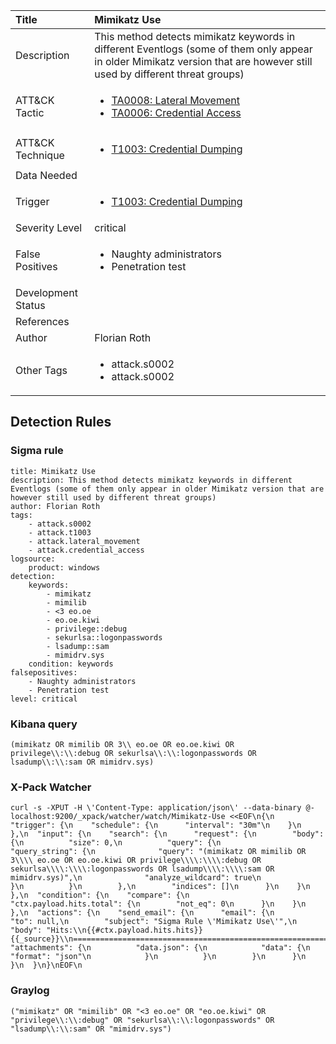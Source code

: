 | Title                | Mimikatz Use                                                                                                                                                 |
|:---------------------|:------------------------------------------------------------------------------------------------------------------------------------------------------------|
| Description          | This method detects mimikatz keywords in different Eventlogs (some of them only appear in older Mimikatz version that are however still used by different threat groups)                                                                                                                                           |
| ATT&amp;CK Tactic    | <ul><li>[TA0008: Lateral Movement](https://attack.mitre.org/tactics/TA0008)</li><li>[TA0006: Credential Access](https://attack.mitre.org/tactics/TA0006)</li></ul>  |
| ATT&amp;CK Technique | <ul><li>[T1003: Credential Dumping](https://attack.mitre.org/techniques/T1003)</li></ul>                             |
| Data Needed          | <ul></ul>                                                         |
| Trigger              | <ul><li>[T1003: Credential Dumping](../Triggers/T1003.md)</li></ul>  |
| Severity Level       | critical                                                                                                                                                 |
| False Positives      | <ul><li>Naughty administrators</li><li>Penetration test</li></ul>                                                                  |
| Development Status   |                                                                                                                                                 |
| References           | <ul></ul>                                                          |
| Author               | Florian Roth                                                                                                                                                |
| Other Tags           | <ul><li>attack.s0002</li><li>attack.s0002</li></ul> | 

## Detection Rules

### Sigma rule

```
title: Mimikatz Use
description: This method detects mimikatz keywords in different Eventlogs (some of them only appear in older Mimikatz version that are however still used by different threat groups)
author: Florian Roth
tags:
    - attack.s0002
    - attack.t1003
    - attack.lateral_movement
    - attack.credential_access
logsource:
    product: windows
detection:
    keywords:
        - mimikatz
        - mimilib
        - <3 eo.oe
        - eo.oe.kiwi
        - privilege::debug
        - sekurlsa::logonpasswords
        - lsadump::sam
        - mimidrv.sys
    condition: keywords
falsepositives:
    - Naughty administrators
    - Penetration test
level: critical

```





### Kibana query

```
(mimikatz OR mimilib OR 3\\ eo.oe OR eo.oe.kiwi OR privilege\\:\\:debug OR sekurlsa\\:\\:logonpasswords OR lsadump\\:\\:sam OR mimidrv.sys)
```





### X-Pack Watcher

```
curl -s -XPUT -H \'Content-Type: application/json\' --data-binary @- localhost:9200/_xpack/watcher/watch/Mimikatz-Use <<EOF\n{\n  "trigger": {\n    "schedule": {\n      "interval": "30m"\n    }\n  },\n  "input": {\n    "search": {\n      "request": {\n        "body": {\n          "size": 0,\n          "query": {\n            "query_string": {\n              "query": "(mimikatz OR mimilib OR 3\\\\ eo.oe OR eo.oe.kiwi OR privilege\\\\:\\\\:debug OR sekurlsa\\\\:\\\\:logonpasswords OR lsadump\\\\:\\\\:sam OR mimidrv.sys)",\n              "analyze_wildcard": true\n            }\n          }\n        },\n        "indices": []\n      }\n    }\n  },\n  "condition": {\n    "compare": {\n      "ctx.payload.hits.total": {\n        "not_eq": 0\n      }\n    }\n  },\n  "actions": {\n    "send_email": {\n      "email": {\n        "to": null,\n        "subject": "Sigma Rule \'Mimikatz Use\'",\n        "body": "Hits:\\n{{#ctx.payload.hits.hits}}{{_source}}\\n================================================================================\\n{{/ctx.payload.hits.hits}}",\n        "attachments": {\n          "data.json": {\n            "data": {\n              "format": "json"\n            }\n          }\n        }\n      }\n    }\n  }\n}\nEOF\n
```





### Graylog

```
("mimikatz" OR "mimilib" OR "<3 eo.oe" OR "eo.oe.kiwi" OR "privilege\\:\\:debug" OR "sekurlsa\\:\\:logonpasswords" OR "lsadump\\:\\:sam" OR "mimidrv.sys")
```

